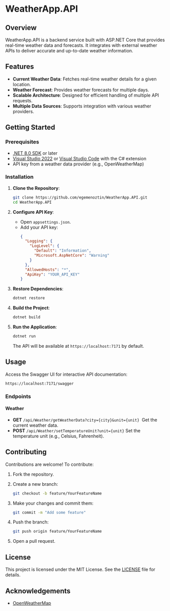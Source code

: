 # WeatherApp.API

## Overview

WeatherApp.API is a backend service built with ASP.NET Core that provides real-time weather data and forecasts. It integrates with external weather APIs to deliver accurate and up-to-date weather information.

## Features

- **Current Weather Data**: Fetches real-time weather details for a given location.
- **Weather Forecast**: Provides weather forecasts for multiple days.
- **Scalable Architecture**: Designed for efficient handling of multiple API requests.
- **Multiple Data Sources**: Supports integration with various weather providers.

## Getting Started

### Prerequisites

- [.NET 8.0 SDK](https://dotnet.microsoft.com/download/dotnet/8.0) or later
- [Visual Studio 2022](https://visualstudio.microsoft.com/vs/) or [Visual Studio Code](https://code.visualstudio.com/) with the C# extension
- API key from a weather data provider (e.g., OpenWeatherMap)

### Installation

1. **Clone the Repository**:

   ```bash
   git clone https://github.com/egemenoztin/WeatherApp.API.git
   cd WeatherApp.API
   ```

2. **Configure API Key**:

   - Open `appsettings.json`.
   - Add your API key:
     ```json
     {
       "Logging": {
         "LogLevel": {
           "Default": "Information",
           "Microsoft.AspNetCore": "Warning"
         }
       },
       "AllowedHosts": "*",
       "ApiKey": "YOUR_API_KEY"
     }
     ```

3. **Restore Dependencies**:

   ```bash
   dotnet restore
   ```

4. **Build the Project**:

   ```bash
   dotnet build
   ```

5. **Run the Application**:

   ```bash
   dotnet run
   ```

   The API will be available at `https://localhost:7171` by default.

## Usage

Access the Swagger UI for interactive API documentation:

```
https://localhost:7171/swagger
```

### Endpoints

#### Weather

- **GET** `/api/Weather/getWeatherData?city={city}&unit={unit}`  Get the current weather data.
- **POST** `/api/Weather/setTemperatureUnit?unit={unit}` Set the temperature unit (e.g., Celsius, Fahrenheit).

## Contributing

Contributions are welcome! To contribute:

1. Fork the repository.

2. Create a new branch:

   ```bash
   git checkout -b feature/YourFeatureName
   ```

3. Make your changes and commit them:

   ```bash
   git commit -m "Add some feature"
   ```

4. Push the branch:

   ```bash
   git push origin feature/YourFeatureName
   ```

5. Open a pull request.

## License

This project is licensed under the MIT License. See the [LICENSE](LICENSE) file for details.

## Acknowledgements

- [OpenWeatherMap](https://openweathermap.org/)



